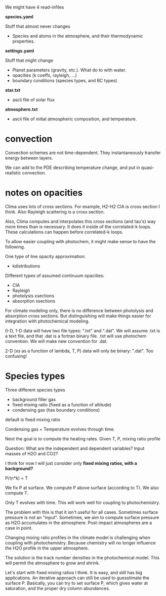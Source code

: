 

We might have 4 read-infiles

**species.yaml**

Stuff that almost never changes

- Species and atoms in the atmosphere, and their thermodynamic properties.

**settings.yaml**

Stuff that might change

- Planet parameters (gravity, etc.). What do to with water.
- opacities (k coeffs, rayleigh, ...)
- boundary conditions (species types, and BC types)

**star.txt**

- ascii file of solar flux

**atmosphere.txt**

- ascii file of initial atmospheric composition, and temperature.



# convection

Convection schemes are not time-dependent. They instantaneously transfer energy between layers.

We can add to the PDE describing temperature change, and put in quasi-realistic convection.

# notes on opacities

Clima uses lots of cross sections. For example, H2-H2 CIA is cross section I think. Also Rayleigh scattering is a cross section.

Also, Clima computes and interpolates this cross sections (and tau's) way more times than is necessary. It does it inside of the correlated-k loops. These calculations can happen before correlated-k loops.

To allow easier coupling with photochem, it might make sense to have the following.

One type of line opacity approximation:
- kdistributions

Different types of assumed continuum opacities:
- CIA
- Rayleigh
- photolysis xsections
- absorption xsections

For climate modeling only, there is no difference between photolysis and absorption cross sections. But distinguishing will make things easier for integration with photochemical modeling.

0-D, 1-D data will have two file types: ".txt" and ".dat". We will assume .txt is a text file, and that .dat is a fortran binary file. .txt will use photochem convention. We will make new convention for .dat.

2-D (xs as a function of lambda, T, P) data will only be binary: ".dat". Too confusing!


# Species types

Three different species types
- background filler gas
- fixed mixing ratio (fixed as a function of altitude)
- condensing gas (has boundary conditions)

default is fixed mixing ratio

Condensing gas + Temperature evolves through time.

Next the goal is to compute the heating rates. Given T, P, mixing ratio profile

Question: What are the independent and dependent variables? Input masses of H2O and CO2?

I think for now I will just consider only **fixed mixing ratios, with a background?**

P/(n*k) = T

We fix P at surface. We compute P above surface (according to T). We also compute T.

Only T evolves with time. This will work well for coupling to photochemistry.

The problem with this is that it isn't useful for all cases. Sometimes surface pressure is not an "input". Sometimes, we aim to compute surface pressure as H2O accumulates in the atmosphere. Post-impact atmospheres are a case in point.

Changing mixing ratio profiles in the climate model is challenging when coupling with photochemistry. Because chemistry will no longer influence the H2O profile in the upper atmosphere.

The solution is the track number densities in the photochemical model. This will permit the atmosphere to grow and shrink.

Let's start with fixed mixing ratios I think. It is easy, and still has big applications. An iterative approach can still be used to guesstimate the surface P. Basically, you can try to set surface P, which gives water at saturation, and the proper dry column abundances.




